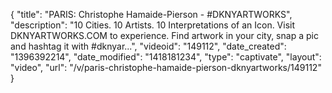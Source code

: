{
    "title": "PARIS: Christophe Hamaide-Pierson - #DKNYARTWORKS",
    "description": "10 Cities. 10 Artists. 10 Interpretations of an Icon. Visit DKNYARTWORKS.COM to experience. Find artwork in your city, snap a pic and hashtag it with #dknyar...",
    "videoid": "149112",
    "date_created": "1396392214",
    "date_modified": "1418181234",
    "type": "captivate",
    "layout": "video",
    "url": "\/v\/paris-christophe-hamaide-pierson-dknyartworks\/149112"
}